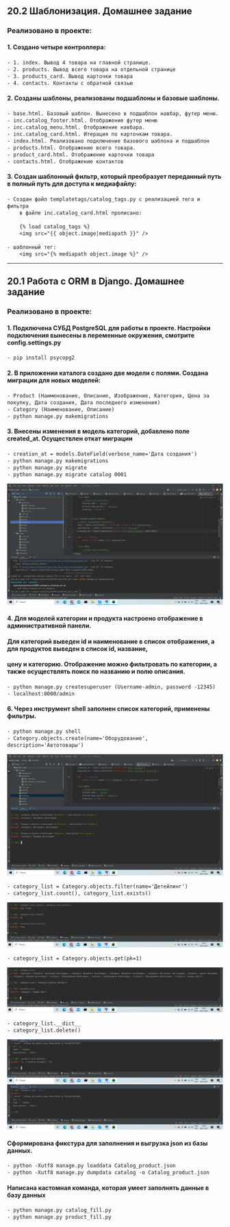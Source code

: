 ## 20.2 Шаблонизация. Домашнее задание

### Реализовано в проекте:

#### 1. Создано четыре контроллера:
    - 1. index. Вывод 4 товара на главной странице. 
    - 2. products. Вывод всего товара на отдельной странице
    - 3. products_card. Вывод карточки товара
    - 4. contacts. Контакты с обратной связью

#### 2. Созданы шаблоны, реализованы подшаблоны и базовые шаблоны.
    - base.html. Базовый шаблон. Вынесено в подшаблон навбар, футер меню.
    - inc.catalog_footer.html. Отображение футер меню
    - inc.catalog_menu.html. Отображение навбара.
    - inc.catalog_card.html. Итерация по карточкам товара. 
    - index.html. Реализовано подключение базового шаблона и подшаблон
    - products.html. Отображение всего товара. 
    - product_card.html. Отображение карточки товара
    - contacts.html. Отображение контактов

#### 3. Создан шаблонный фильтр, который преобразует переданный путь в полный путь для доступа к медиафайлу:
    - Создан файл templatetags/catalog_tags.py с реализацией тега и фильтра
        в файле inc.catalog_card.html прописано:

        {% load catalog_tags %}
        <img src="{{ object.image|mediapath }}" />

    - шаблонный тег:
        <img src="{% mediapath object.image %}" />

_____________________________________________________________________________________________________________________


## 20.1 Работа с ORM в Django. Домашнее задание

### Реализовано в проекте:

#### 1. Подключена СУБД PostgreSQL для работы в проекте. Настройки подключения вынесены в переменные окружения, смотрите config.settings.py
    - pip install psycopg2


#### 2. В приложении каталога создано две модели с полями. Cоздана миграции для новых моделей:
    - Product (Наименование, Описание, Изображение, Категория, Цена за покупку, Дата создания, Дата последнего изменения)
    - Category (Наименование, Описание)
    - python manage.py makemigrations


#### 3. Внесены изменения в модель категорий, добавлено поле created_at. Осуществлен откат миграции
    - creation_at = models.DateField(verbose_name='Дата создания')
    - python manage.py makemigrations
    - python manage.py migrate
    - python manage.py migrate catalog 0001
![migration](https://github.com/Miklefil/dz_20_1/blob/master/screenshots/2023-07-04%20(1).png?raw=true)



#### 4. Для моделей категории и продукта настроено отображение в административной панели.
#### Для категорий выведен id и наименование в список отображения, а для продуктов выведен в список id, название, 
#### цену и категорию. Отображение можно фильтровать по категории, а также осуществлять поиск по названию и полю описания.
    - python manage.py createsuperuser (Username-admin, password -12345)
    - localhost:8000/admin


#### 6. Через инструмент shell заполнен список категорий, применены фильтры.
    - python manage.py shell
    - Category.objects.create(name='Оборудование', description='Автотовары')
![shell](https://github.com/Miklefil/dz_20_1/blob/master/screenshots/2023-07-06%20(1).png?raw=true)



    - category_list = Сategory.objects.filter(name='Детейлинг')
    - category_list.count(), category_list.exists()

![catlist](https://github.com/Miklefil/dz_20_1/blob/master/screenshots/2023-07-06%20(8).png?raw=true)



    - category_list = Сategory.objects.get(pk=1)

![catlist_pk1](https://github.com/Miklefil/dz_20_1/blob/master/screenshots/2023-07-06%20(9).png?raw=true)


    - category_list.__dict__
    - category_list.delete()

![catlist_del](https://github.com/Miklefil/dz_20_1/blob/master/screenshots/2023-07-06%20(10).png?raw=true)
![catlist_del](https://github.com/Miklefil/dz_20_1/blob/master/screenshots/2023-07-06%20(11).png?raw=true)

#### Сформирована фикстура для заполнения и выгрузка json из базы данных.
    - python -Xutf8 manage.py loaddata Catalog_product.json
    - python -Xutf8 manage.py dumpdata catalog -o Catalog_product.json


#### Написана кастомная команда, которая умеет заполнять данные в базу данных
    - python manage.py catalog_fill.py
    - python manage.py product_fill.py



